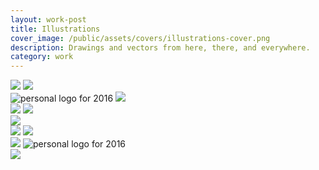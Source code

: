 ```yaml
---
layout: work-post
title: Illustrations
cover_image: /public/assets/covers/illustrations-cover.png
description: Drawings and vectors from here, there, and everywhere.
category: work
---
```


<div class="grid">
  <img src="/public/assets/illustrations/2015-PNW-beard-co.png" alt=" ">
  <img src="/public/assets/sebastian/clark-4.jpg" alt=" ">

  <div class="col-1-2">
    <img src="/public/assets/illustrations/tubes.png" alt="personal logo for 2016">
    <img src="/public/assets/illustrations/colored_drawing.jpg" alt=" ">
  </div>
  <div class="col-1-2">
    <img src="/public/assets/illustrations/e-haitian-fight-song.png" alt=" ">
    <img src="/public/assets/illustrations/tolkein.png" alt=" ">
  </div>
  <img src="/public/assets/illustrations/socks.gif" alt=" ">
  <div class="col-1-2">
    <img src="/public/assets/illustrations/code-and-design.png" alt=" ">
    <img src="/public/assets/covers/park-cover.jpg" alt=" ">    
  </div>
  <div class="col-1-2">
    <img src="/public/assets/illustrations/figures.png" alt=" ">
    <img src="/public/assets/illustrations/night.jpg" alt="personal logo for 2016">
  </div>
  <img src="/public/assets/illustrations/irondesign-building.png" alt=" ">
</div>
